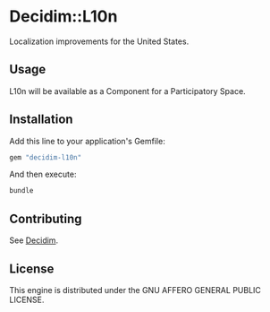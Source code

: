# Decidim::L10n

Localization improvements for the United States.

## Usage

L10n will be available as a Component for a Participatory
Space.

## Installation

Add this line to your application's Gemfile:

```ruby
gem "decidim-l10n"
```

And then execute:

```bash
bundle
```

## Contributing

See [Decidim](https://github.com/decidim/decidim).

## License

This engine is distributed under the GNU AFFERO GENERAL PUBLIC LICENSE.

